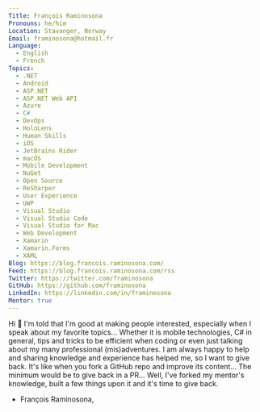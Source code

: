 ```yaml
---
Title: François Raminosona
Pronouns: he/him
Location: Stavanger, Norway
Email: framinosona@hotmail.fr
Language:
  - English
  - French
Topics:
  - .NET
  - Android
  - ASP.NET
  - ASP.NET Web API
  - Azure
  - C#
  - DevOps
  - HoloLens
  - Human Skills
  - iOS
  - JetBrains Rider
  - macOS
  - Mobile Development
  - NuGet
  - Open Source
  - ReSharper
  - User Experience
  - UWP
  - Visual Studio
  - Visual Studio Code
  - Visual Studio for Mac
  - Web Development
  - Xamarin
  - Xamarin.Forms
  - XAML
Blog: https://blog.francois.raminosona.com/
Feed: https://blog.francois.raminosona.com/rss
Twitter: https://twitter.com/framinosona
GitHub: https://github.com/framinosona
LinkedIn: https://linkedin.com/in/framinosona
Mentor: true
---
```

Hi 👋 
I'm told that I'm good at making people interested, especially when I speak about my favorite topics... Whether it is mobile technologies, C# in general, tips and tricks to be efficient when coding or even just talking about my many professional (mis)adventures.
I am always happy to help and sharing knowledge and experience has helped me, so I want to give back. 
It's like when you fork a GitHub repo and improve its content... The minimum would be to give back in a PR... Well, I've forked my mentor's knowledge, built a few things upon it and it's time to give back.

- François Raminosona,
